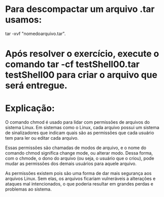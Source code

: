 # Para descompactar um arquivo .tar usamos:

tar -xvf "nomedoarquivo.tar".

# Após resolver o exercício, execute o comando tar -cf testShell00.tar testShell00 para criar o arquivo que será entregue.

# Explicação: 

O comando chmod é usado para lidar com permissões de arquivos do sistema Linux.
Em sistemas como o Linux, cada arquivo possui um sistema de sinalizadores que indicam
quais são as permissões que cada usuário tem para ler ou editar cada arquivo. 

Essas permissões são chamadas de modos de arquivo, e o nome do comando chmod significa 
change mode, ou alterar modo. Dessa forma, com o chmode, o dono do arquivo (ou seja, 
o usuário que o criou), pode mudar as permissões dos demais usuários para aquele arquivo. 

As permissões existem pois são uma forma de dar mais segurança aos arquivos Linux.
Sem elas, os arquivos ficariam vulneráveis a alterações e ataques mal intencionados, 
o que poderia resultar em grandes perdas e problemas ao sistema. 
